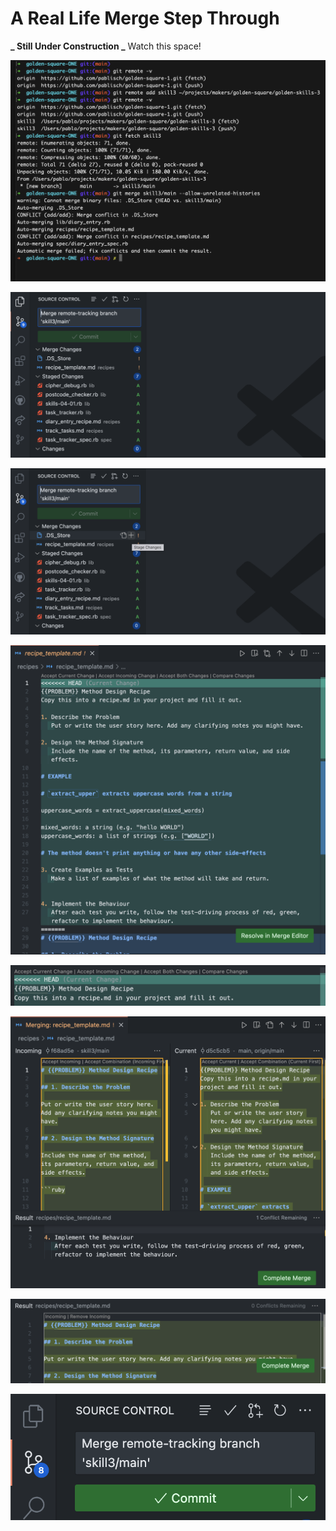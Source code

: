# A Real Life Merge Step Through

**_ Still Under Construction _** Watch this space!

![Command line readout](/images/1.terminal.png "terminal readout from merge preparation")

![Source control panel in VSCode](/images/2.source_control.png "Source control panel in VSCode")

![DStore stage changes](/images/3.dsstore.png "DStore stage changes")

![Conflict resolution](/images/4.conflict.png "Conflict resolution")

![Accept options](/images/5.accept_options.png "Accept options")

![](/images/6.merge_editor_compare.png "")

![](/images/7.merge_editor_result.png "")

![](/images/8.commit.png "")